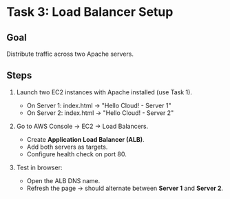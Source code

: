 # Task 3: Load Balancer Setup

## Goal
Distribute traffic across two Apache servers.

## Steps
1. Launch two EC2 instances with Apache installed (use Task 1).
   - On Server 1: index.html → "Hello Cloud! - Server 1"
   - On Server 2: index.html → "Hello Cloud! - Server 2"

2. Go to AWS Console → EC2 → Load Balancers.
   - Create **Application Load Balancer (ALB)**.
   - Add both servers as targets.
   - Configure health check on port 80.

3. Test in browser:
   - Open the ALB DNS name.
   - Refresh the page → should alternate between **Server 1** and **Server 2**.
